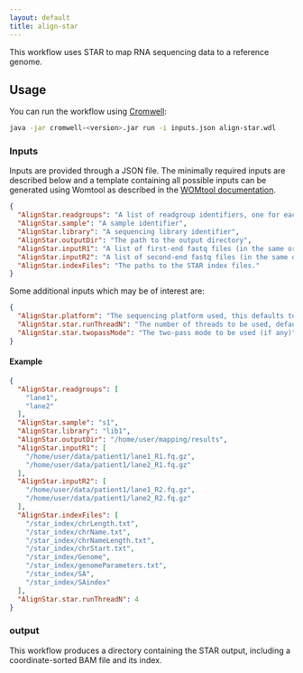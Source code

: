 ```yaml
---
layout: default
title: align-star
---
```


This workflow uses STAR to map RNA sequencing data to a reference genome.

## Usage
You can run the workflow using
[Cromwell](http://cromwell.readthedocs.io/en/stable/):
```bash
java -jar cromwell-<version>.jar run -i inputs.json align-star.wdl
```

### Inputs
Inputs are provided through a JSON file. The minimally required inputs are
described below and a template containing all possible inputs can be generated
using Womtool as described in the
[WOMtool documentation](http://cromwell.readthedocs.io/en/stable/WOMtool/).

```json
{
  "AlignStar.readgroups": "A list of readgroup identifiers, one for each fastq file (pair) provided",
  "AlignStar.sample": "A sample identifier",
  "AlignStar.library": "A sequencing library identifier",
  "AlignStar.outputDir": "The path to the output directory",
  "AlignStar.inputR1": "A list of first-end fastq files (in the same order as the associated readgroup identifiers)",
  "AlignStar.inputR2": "A list of second-end fastq files (in the same order as the associated readgroup identifiers). This input may be ignored for single-end sequencing experiments",
  "AlignStar.indexFiles": "The paths to the STAR index files."
}
```

Some additional inputs which may be of interest are:
```json
{
  "AlignStar.platform": "The sequencing platform used, this defaults to 'illumina'",
  "AlignStar.star.runThreadN": "The number of threads to be used, defaults to 1",
  "AlignStar.star.twopassMode": "The two-pass mode to be used (if any)"
}
```

#### Example
```json
{
  "AlignStar.readgroups": [
    "lane1",
    "lane2"
  ],
  "AlignStar.sample": "s1",
  "AlignStar.library": "lib1",
  "AlignStar.outputDir": "/home/user/mapping/results",
  "AlignStar.inputR1": [
    "/home/user/data/patient1/lane1_R1.fq.gz",
    "/home/user/data/patient1/lane2_R1.fq.gz"
  ],
  "AlignStar.inputR2": [
    "/home/user/data/patient1/lane1_R2.fq.gz",
    "/home/user/data/patient1/lane2_R2.fq.gz"
  ],
  "AlignStar.indexFiles": [
    "/star_index/chrLength.txt",
    "/star_index/chrName.txt",
    "/star_index/chrNameLength.txt",
    "/star_index/chrStart.txt",
    "/star_index/Genome",
    "/star_index/genomeParameters.txt",
    "/star_index/SA",
    "/star_index/SAindex"
  ],
  "AlignStar.star.runThreadN": 4
}
```

### output
This workflow produces a directory containing the STAR output, including a
coordinate-sorted BAM file and its index.
